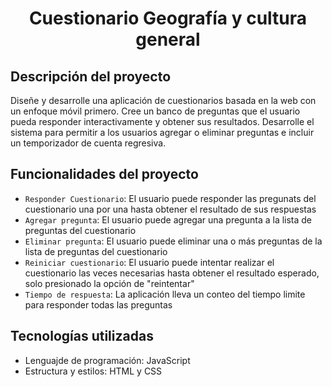 
<h1 align="center"> Cuestionario Geografía y cultura general </h1>

## Descripción del proyecto

Diseñe y desarrolle una aplicación de cuestionarios basada en la web con un enfoque móvil primero. Cree un banco de preguntas que el usuario pueda responder interactivamente y obtener sus resultados. Desarrolle el sistema para permitir a los usuarios agregar o eliminar preguntas e incluir un temporizador de cuenta regresiva.

## Funcionalidades del proyecto

- `Responder Cuestionario`: El usuario puede responder las pregunats del cuestionario una por una hasta obtener el resultado de sus respuestas
- `Agregar pregunta`: El usuario puede agregar una pregunta a la lista de preguntas del cuestionario
- `Eliminar pregunta`: El usuario puede eliminar una o más preguntas de la lista de preguntas del cuestionario
- `Reiniciar cuestionario`: El usuario puede intentar realizar el cuestionario las veces necesarias hasta obtener el resultado esperado, solo presionado la opción de "reintentar"
- `Tiempo de respuesta`: La aplicación lleva un conteo del tiempo limite para responder todas las preguntas

## Tecnologías utilizadas
- Lenguajde de programación: JavaScript
- Estructura y estilos: HTML y CSS


